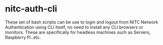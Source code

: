 # nitc-auth-cli
These set of bash scripts can be use to login and logout from NITC Network Authentication using CLI itself, no need to install any CLI browsers or monitors. These are specifically for headless machines such as Servers, Raspberry Pi..etc.
